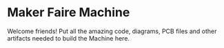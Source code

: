 # Maker Faire Machine

Welcome friends! Put all the amazing code, diagrams, PCB files and other
artifacts needed to build the Machine here.
